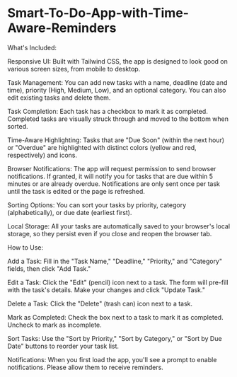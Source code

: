 # Smart-To-Do-App-with-Time-Aware-Reminders

What's Included:

Responsive UI: Built with Tailwind CSS, the app is designed to look good on various screen sizes, from mobile to desktop.

Task Management: You can add new tasks with a name, deadline (date and time), priority (High, Medium, Low), and an optional category. You can also edit existing tasks and delete them.

Task Completion: Each task has a checkbox to mark it as completed. Completed tasks are visually struck through and moved to the bottom when sorted.

Time-Aware Highlighting: Tasks that are "Due Soon" (within the next hour) or "Overdue" are highlighted with distinct colors (yellow and red, respectively) and icons.

Browser Notifications: The app will request permission to send browser notifications. If granted, it will notify you for tasks that are due within 5 minutes or are already overdue. Notifications are only sent once per task until the task is edited or the page is refreshed.

Sorting Options: You can sort your tasks by priority, category (alphabetically), or due date (earliest first).

Local Storage: All your tasks are automatically saved to your browser's local storage, so they persist even if you close and reopen the browser tab.

How to Use:

Add a Task: Fill in the "Task Name," "Deadline," "Priority," and "Category" fields, then click "Add Task."

Edit a Task: Click the "Edit" (pencil) icon next to a task. The form will pre-fill with the task's details. Make your changes and click "Update Task."

Delete a Task: Click the "Delete" (trash can) icon next to a task.

Mark as Completed: Check the box next to a task to mark it as completed. Uncheck to mark as incomplete.

Sort Tasks: Use the "Sort by Priority," "Sort by Category," or "Sort by Due Date" buttons to reorder your task list.

Notifications: When you first load the app, you'll see a prompt to enable notifications. Please allow them to receive reminders.
